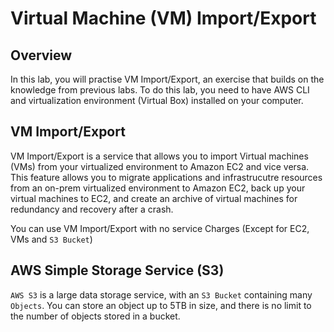 # Virtual Machine (VM) Import/Export


## Overview

In this lab, you will practise VM Import/Export, an exercise that builds on the knowledge from previous labs. To do this lab, you need to have AWS CLI and virtualization environment (Virtual Box) installed on your computer.

## VM Import/Export

VM Import/Export is a service that allows you to import Virtual machines (VMs) from your virtualized environment to Amazon EC2 and vice versa. This feature allows you to migrate applications and infrastrucutre resources from an on-prem virtualized environment to Amazon EC2, back up your virtual machines to EC2, and create an archive of virtual machines for redundancy and recovery after a crash.

You can use VM Import/Export with no service Charges (Except for EC2, VMs and `S3 Bucket`)


## AWS Simple Storage Service (S3)

`AWS S3` is a large data storage service, with an `S3 Bucket` containing many `Objects`. You can store an object up to 5TB in size, and there is no limit to the number of objects stored in a bucket.